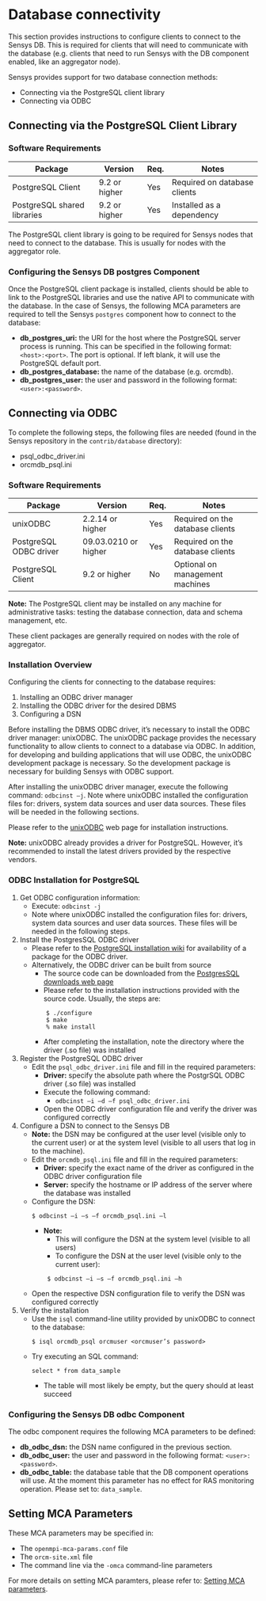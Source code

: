 # Database connectivity
This section provides instructions to configure clients to connect to the Sensys DB.  This is required for clients that will need to communicate with the database (e.g. clients that need to run Sensys with the DB component enabled, like an aggregator node).

Sensys provides support for two database connection methods:

* Connecting via the PostgreSQL client library
* Connecting via ODBC

## Connecting via the PostgreSQL Client Library

### Software Requirements

| Package                     | Version              | Req. | Notes                        |
| --------------------------- | -------------------- | ---- | ---------------------------- |
| PostgreSQL Client           | 9.2 or higher        | Yes  | Required on database clients |
| PostgreSQL shared libraries | 9.2 or higher        | Yes  | Installed as a dependency    |

The PostgreSQL client library is going to be required for Sensys nodes that need to connect to the database.  This is usually for nodes with the aggregator role.

### Configuring the Sensys DB postgres Component

Once the PostgreSQL client package is installed, clients should be able to link to the PostgreSQL libraries and use the native API to communicate with the database.  In the case of Sensys, the following MCA parameters are required to tell the Sensys `postgres` component how to connect to the database:

* **db_postgres_uri:** the URI for the host where the PostgreSQL server process is running.  This can be specified in the following format: `<host>:<port>`.  The port is optional.  If left blank, it will use the PostgreSQL default port.
* **db_postgres_database:** the name of the database (e.g. orcmdb).
* **db_postgres_user:** the user and password in the following format: `<user>:<password>`.

## Connecting via ODBC

To complete the following steps, the following files are needed (found in the Sensys repository in the `contrib/database` directory):

* psql_odbc_driver.ini
* orcmdb_psql.ini

### Software Requirements

| Package                | Version              | Req. | Notes                            |
| ---------------------- | -------------------- | ---- | -------------------------------- |
| unixODBC               | 2.2.14 or higher     | Yes  | Required on the database clients |
| PostgreSQL ODBC driver | 09.03.0210 or higher | Yes  | Required on the database clients |
| PostgreSQL Client      | 9.2 or higher        | No   | Optional on management machines |

**Note:** The PostgreSQL client may be installed on any machine for administrative tasks: testing the database connection, data and schema management, etc.

These client packages are generally required on nodes with the role of aggregator.

### Installation Overview

Configuring the clients for connecting to the database requires:

1. Installing an ODBC driver manager
2. Installing the ODBC driver for the desired DBMS
3. Configuring a DSN

Before installing the DBMS ODBC driver, it’s necessary to install the ODBC driver manager: unixODBC.  The unixODBC package provides the necessary functionality to allow clients to connect to a database via ODBC.  In addition, for developing and building applications that will use ODBC, the unixODBC development package is necessary.  So the development package is necessary for building Sensys with ODBC support.

After installing the unixODBC driver manager, execute the following command: `odbcinst –j`.  Note where unixODBC installed the configuration files for: drivers, system data sources and user data sources.  These files will be needed in the following sections.

Please refer to the [unixODBC](http://www.unixodbc.org/) web page for installation instructions.

**Note:** unixODBC already provides a driver for PostgreSQL.  However, it’s recommended to install the latest drivers provided by the respective vendors.

### ODBC Installation for PostgreSQL

1. Get ODBC configuration information:
    * Execute: `odbcinst -j`
    * Note where unixODBC installed the configuration files for: drivers, system data sources and user data sources.  These files will be needed in the following steps.
2. Install the PostgresSQL ODBC driver
    * Please refer to the [PostgreSQL installation wiki](https://wiki.postgresql.org/wiki/Detailed_installation_guides) for availability of a package for the ODBC driver.
    * Alternatively, the ODBC driver can be built from source
        * The source code can be downloaded from the [PostgresSQL downloads web page](http://www.postgresql.org/ftp/odbc/versions/src/)
        * Please refer to the installation instructions provided with the source code.  Usually, the steps are:
        ```
            $ ./configure
            $ make
            % make install
        ```
        * After completing the installation, note the directory where the driver (.so file) was installed
3. Register the PostgreSQL ODBC driver
    * Edit the `psql_odbc_driver.ini` file and fill in the required parameters:
        * **Driver:** specify the absolute path where the PostgrSQL ODBC driver (.so file) was installed
        * Execute the following command:
            * `odbcinst –i –d –f psql_odbc_driver.ini`
        * Open the ODBC driver configuration file and verify the driver was configured correctly
4. Configure a DSN to connect to the Sensys DB
    * **Note:** the DSN may be configured at the user level (visible only to the current user) or at the system level (visible to all users that log in to the machine).
    * Edit the `orcmdb_psql.ini` file and fill in the required parameters:
        * **Driver:** specify the exact name of the driver as configured in the ODBC driver configuration file
        * **Server:** specify the hostname or IP address of the server where the database was installed
    * Configure the DSN:
        ```
        $ odbcinst –i –s –f orcmdb_psql.ini –l
        ```
        * **Note:**
            * This will configure the DSN at the system level (visible to all users)
            * To configure the DSN at the user level (visible only to the current user):
            ```
             $ odbcinst –i –s –f orcmdb_psql.ini –h
            ```
    * Open the respective DSN configuration file to verify the DSN was configured correctly
5. Verify the installation
    * Use the `isql` command-line utility provided by unixODBC to connect to the database:
        ```
        $ isql orcmdb_psql orcmuser <orcmuser’s password>
        ```
    * Try executing an SQL command:
        ```
        select * from data_sample
        ```
        * The table will most likely be empty, but the query should at least succeed

### Configuring the Sensys DB odbc Component

The odbc component requires the following MCA parameters to be defined:

* **db_odbc_dsn:** the DSN name configured in the previous section.
* **db_odbc_user:** the user and password in the following format: `<user>:<password>`.
* **db_odbc_table:** the database table that the DB component operations will use.  At the moment this parameter has no effect for RAS monitoring operation.  Please set to: `data_sample`.

## Setting MCA Parameters

These MCA parameters may be specified in:

* The `openmpi-mca-params.conf` file
* The `orcm-site.xml` file
* The command line via the `-omca` command-line parameters

For more details on setting MCA paramters, please refer to:
[Setting MCA parameters](2-Build-and-Installation-Guide/2.1-Sensys-Build-and-Installation/2.1.11-Setting-MCA-Parameters.html).
